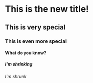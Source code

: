 # This is the new title!
## This is very special
### This is even more special
#### What do you know?
##### I'm shrinking
###### I'm shrunk
